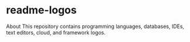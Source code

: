 # readme-logos
About This repository contains programming languages, databases, IDEs, text editors, cloud, and framework logos.
